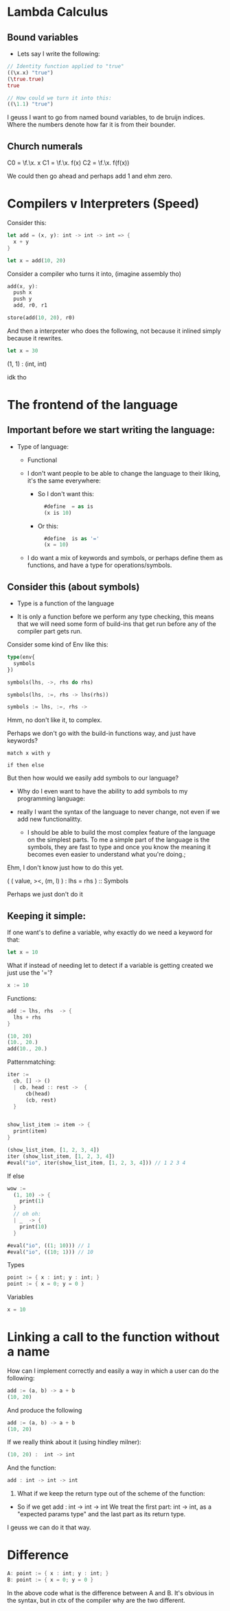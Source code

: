 # Lambda Calculus

## Bound variables

- Lets  say I write the following:

```rust
// Identity function applied to "true"
((\x.x) "true")
(\true.true)
true

// How could we turn it into this:
((\1.1) "true")
```
I geuss I want to go from named bound variables, to de bruijn indices.
Where the numbers denote how far it is from their bounder.



## Church numerals

C0 = \f.\x. x
C1 = \f.\x. f(x)
C2 = \f.\x. f(f(x))

We could then go ahead and perhaps add 1 and ehm zero.


# Compilers v Interpreters (Speed)

Consider this:

```rust
let add = (x, y): int -> int -> int => {
  x + y
}

let x = add(10, 20)
```

Consider a compiler who turns it into, (imagine assembly tho)

```rust
add(x, y):
  push x
  push y
  add, r0, r1

store(add(10, 20), r0)
```

And then a interpreter who does the following, not because it inlined simply because it rewrites.

```rust
let x = 30
```

(1, 1) : (int, int)

idk tho


# The frontend of the language

## Important before we start writing the language:

- Type of language:

  - Functional

  - I don't want people to be able to change the language to their liking, it's the same everywhere:

    - So I don't want this:
      ```rust
        #define  = as is
        (x is 10)
      ```

    - Or this:
      ```rust
        #define  is as '='
        (x = 10)
      ```

  - I do want a mix of keywords and symbols, or perhaps define them as functions, and have a type for operations/symbols.


## Consider this (about symbols)

- Type is a function of the language

- It is only a function before we perform any type checking, this means that we will need some form of build-ins that get run before any of the compiler part
gets run.

Consider some kind of Env like this:

```rust
type(env{
  symbols
})
```

```rust
symbols(lhs, ->, rhs do rhs)

symbols(lhs, :=, rhs -> lhs(rhs))

symbols := lhs, :=, rhs ->
```

Hmm, no don't like it, to complex.

Perhaps we don't go with the build-in functions way, and just have keywords?

```
match x with y

if then else
```

But then how would we easily add symbols to our language?

- Why do I even want to have the ability to add symbols to my programming language:

- really I want the syntax of the language to never change, not even if we add new functionalitty.

  - I should be able to build the most complex feature of the language on the simplest parts.
  To me a simple part of the language is the symbols, they are fast to type and once you know the meaning it becomes even easier to understand what you're doing.;


Ehm, I don't know just how to do this yet.

( ( value, ><, (m, l) ) : lhs = rhs )  :: Symbols

Perhaps  we just don't do it

## Keeping it simple:

If one want's to define a variable, why exactly do we need a keyword for that:

```rust
let x = 10
```

What if instead of needing let to detect if a variable is getting created we just use the '='?

```rust
x := 10
```

Functions:

```rust
add := lhs, rhs  -> {
  lhs + rhs
}

(10, 20)
(10., 20.)
add(10., 20.)
```

Patternmatching:

```rust
iter :=
  cb, [] -> ()
  | cb, head :: rest ->  {
      cb(head)
      (cb, rest)
  }


show_list_item := item -> {
  print(item)
}

(show_list_item, [1, 2, 3, 4])
iter (show_list_item, [1, 2, 3, 4])
#eval("io", iter(show_list_item, [1, 2, 3, 4])) // 1 2 3 4
```

If else

```rust
wow :=
  (1, 10) -> {
    print(1)
  }
  // oh oh:
  | _  -> {
    print(10)
  }

#eval("io", ((1; 10))) // 1
#eval("io", ((10; 1))) // 10
```

Types

```rust
point := { x : int; y : int; }
point := { x = 0; y = 0 }
```

Variables

```rust
x = 10
```

# Linking a call to the function without a name

How can I implement correctly and easily a way in which a user can do the following:

```rust
add := (a, b) -> a + b
(10, 20)
```

And produce the following

```rust
add := (a, b) -> a + b
(10, 20)
```

If we really think about it (using hindley milner):

```rust
(10, 20) :  int -> int
```

And the function:

```rust
add : int -> int -> int
```


1. What if we keep the return type out of the scheme of the function:
  - So if we get add : int -> int -> int
    We treat the first part: int -> int, as a "expected params type" and the last part as its return type.

I geuss we can do it that way.

# Difference

```rust
A: point := { x : int; y : int; }
B: point := { x = 0; y = 0 }
```

In the above code what is the difference between A and B.
It's obvious in the syntax, but in ctx of the compiler why are the two different.

